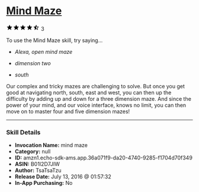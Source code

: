 # [Mind Maze](http://alexa.amazon.com/#skills/amzn1.echo-sdk-ams.app.36a071f9-da20-4740-9285-f1704d70f349)
![4.5 stars](../../images/ic_star_black_18dp_1x.png)![4.5 stars](../../images/ic_star_black_18dp_1x.png)![4.5 stars](../../images/ic_star_black_18dp_1x.png)![4.5 stars](../../images/ic_star_black_18dp_1x.png)![4.5 stars](../../images/ic_star_half_black_18dp_1x.png) 3

To use the Mind Maze skill, try saying...

* *Alexa, open mind maze*

* *dimension two*

* *south*

Our complex and tricky mazes are challenging to solve. But once you get good at navigating north, south, east and west, you can then up the difficulty by adding up and down for a three dimension maze. And since the power of your mind, and our voice interface, knows no limit, you can then move on to master four and five dimension mazes!

***

### Skill Details

* **Invocation Name:** mind maze
* **Category:** null
* **ID:** amzn1.echo-sdk-ams.app.36a071f9-da20-4740-9285-f1704d70f349
* **ASIN:** B01I2D7JIW
* **Author:** TsaTsaTzu
* **Release Date:** July 13, 2016 @ 01:57:32
* **In-App Purchasing:** No
